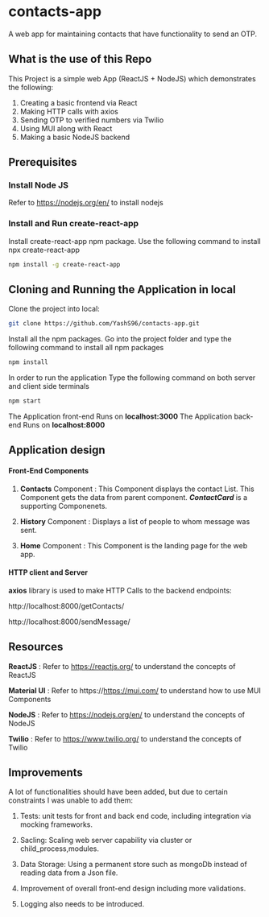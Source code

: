 # contacts-app
A web app for maintaining contacts that have functionality to send an OTP. 

## What is the use of this Repo

This Project is a simple web App (ReactJS + NodeJS) which demonstrates the following:
1. Creating a basic frontend via React
2. Making HTTP calls with axios
3. Sending OTP to verified numbers via Twilio
4. Using MUI along with React
5. Making a basic NodeJS backend

## Prerequisites

### Install Node JS
Refer to https://nodejs.org/en/ to install nodejs

### Install and Run    create-react-app
Install create-react-app npm package. Use the following command to install 
npx create-react-app <name>

```bash
npm install -g create-react-app
```

## Cloning and Running the Application in local

Clone the project into local:

```bash
git clone https://github.com/YashS96/contacts-app.git
```
Install all the npm packages. Go into the project folder and type the following command to install all npm packages

```bash
npm install
```

In order to run the application Type the following command on both server and client side terminals

```bash
npm start
```

The Application front-end Runs on **localhost:3000**
The Application back-end Runs on **localhost:8000**

## Application design

#### Front-End Components

1. **Contacts** Component : This Component displays the contact List. This Component gets the data from parent component.  ***ContactCard*** is a supporting Componenets.

2. **History** Component : Displays a list of people to whom message was sent.
  
3. **Home** Component : This Component is the landing page for the web app.

#### HTTP client and Server

**axios** library is used to make HTTP Calls to the backend endpoints:

  http://localhost:8000/getContacts/

  http://localhost:8000/sendMessage/   

## Resources

**ReactJS** : Refer to https://reactjs.org/ to understand the concepts of ReactJS

**Material UI** : Refer to https://https://mui.com/ to understand how to use MUI Components

**NodeJS** : Refer to https://nodejs.org/en/ to understand the concepts of NodeJS

**Twilio** : Refer to https://www.twilio.org/ to understand the concepts of Twilio


## Improvements

A lot of functionalities should have been added, but due to certain constraints I was unable to add them:

1. Tests: unit tests for front and back end code, including integration via mocking frameworks.

2. Sacling: Scaling web server capability via cluster or child_process,modules.

3. Data Storage: Using a permanent store such as mongoDb instead of reading data from a Json file.

4. Improvement of overall front-end design including more validations.

5. Logging also needs to be introduced.